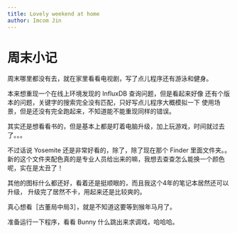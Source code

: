 ```yaml
---
title: Lovely weekend at home
author: Imcom Jin
---
```

# 周末小记

周末哪里都没有去，就在家里看看电视剧，写了点儿程序还有游泳和健身。

本来想重现一个在线上环境发现的 InfluxDB 查询问题，但是看起来好像
还有个版本的问题，关键字的搜索完全没有匹配，只好写点儿程序大概模拟一下
使用场景，但是还没有完全跑起来，不知道能不能重现同样的错误。

其实还是想看看书的，但是基本上都是盯着电脑升级，加上玩游戏，时间就过去了。。。

不过话说 Yosemite 还是非常好看的，除了，除了现在那个 Finder 里面文件夹。。
新的这个文件夹配色真的是专业人员给出来的嘛，我想去查查怎么能换一个颜色呢，实在是太丑了！

其他的图标什么都还好，看着还是挺顺眼的，而且我这个4年的笔记本居然还可以升级，
升级完了居然不卡，用起来还是比较爽的。

真心想看［古董局中局3］，就是不知道这要等到猴年马月了。

准备运行一下程序，看看 Bunny 什么跳出来求调戏，哈哈哈。
